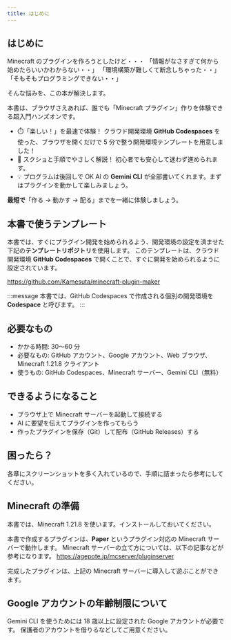 ```yaml
---
title: はじめに
---
```


## はじめに

Minecraft のプラグインを作ろうとしたけど・・・
「情報がなさすぎて何から始めたらいいかわからない・・」
「環境構築が難しくて断念しちゃった・・」
「そもそもプログラミングできない・・」

そんな悩みを、この本が解決します。

本書は、ブラウザさえあれば、誰でも「Minecraft プラグイン」作りを体験できる超入門ハンズオンです。

- ⏱️「楽しい！」を最速で体験！
  クラウド開発環境 **GitHub Codespaces** を使った、ブラウザを開くだけで 5 分で整う開発環境テンプレートを用意しました！
- 🔰 スクショと手順でやさしく解説！
  初心者でも安心して迷わず進められます。
- 💡 プログラムは後回しで OK
  AI の **Gemini CLI** が全部書いてくれます。まずはプラグインを動かして楽しみましょう。

**最短で**「作る → 動かす → 配る」までを一緒に体験しましょう。

## 本書で使うテンプレート

本書では、すぐにプラグイン開発を始められるよう、開発環境の設定を済ませた下記の**テンプレートリポジトリ**を使用します。
このテンプレートは、クラウド開発環境 **GitHub Codespaces** で開くことで、すぐに開発を始められるように設定されています。

https://github.com/Kamesuta/minecraft-plugin-maker

:::message
本書では、GitHub Codespaces で作成される個別の開発環境を **Codespace** と呼びます。
:::

## 必要なもの

- かかる時間: 30〜60 分
- 必要なもの: GitHub アカウント、Google アカウント、Web ブラウザ、Minecraft 1.21.8 クライアント
- 使うもの: GitHub Codespaces、Minecraft サーバー、Gemini CLI（無料）

## できるようになること

- ブラウザ上で Minecraft サーバーを起動して接続する
- AI に要望を伝えてプラグインを作ってもらう
- 作ったプラグインを保存（Git）して配布（GitHub Releases）する

## 困ったら？

各章にスクリーンショットを多く入れているので、手順に詰まったら参考にしてください。

## Minecraft の準備

本書では、Minecraft 1.21.8 を使います。インストールしておいてください。

本書で作成するプラグインは、**Paper** というプラグイン対応の Minecraft サーバーで動作します。
Minecraft サーバーの立て方については、以下の記事などが参考になります。
https://agepote.jp/mcserver/pluginserver

完成したプラグインは、上記の Minecraft サーバーに導入して遊ぶことができます。

## Google アカウントの年齢制限について

Gemini CLI を使うためには 18 歳以上に設定された Google アカウントが必要です。
保護者のアカウントを借りるなどしてご用意ください。
